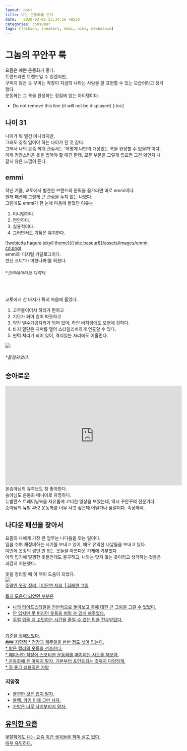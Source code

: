 ```yaml
---
layout: post
title: 나는 운동화를 산다 
date:   2020-03-01 23:34:56 +0530
categories: consumer
tags: [fashion, sneakers, emmi, nike, newbalace]
---
```


# 그놈의 꾸안꾸 룩
요즘은 예쁜 운동화가 좋다. <br>
트랜드라면 트랜드일 수 있겠지만, <br>
꾸미지 않은 듯 꾸미는 착장이 지금의 나라는 사람을 잘 표현할 수 있는 모습이라고 생각했다. <br>
운동화는 그 룩을 완성하는 정점에 있는 아이템이다.<br>

* Do not remove this line (it will not be displayed) 
{:toc}


## 나이 31
나이가 뭐 별건 아니라지만, <br>
그래도 갖춰 입어야 하는 나이가 된 것 같다. <br>
그래서 나의 요즘 최대 관심사는 '어떻게 나만의 개성있는 룩을 완성할 수 있을까'이다. <br>
이제 정장스러운 옷을 입어야 할 때긴 한데, 모든 부분을 그렇게 입으면 그건 왜인지 나같지 않은 느낌이 든다. <br> 

## emmi
작년 겨울, 교토에서 발견한 브랜드의 원픽을 꼽으라면 바로 emmi이다.<br>
원래 패션에 그렇게 큰 관심을 두지 않는 나였다. <br>
그럼에도 emmi가 한 눈에 마음에 들었던 이유는<br>
1. 미니멀하다.<br>
2. 편안하다.<br>
3. 실용적이다.<br>
4. 그러면서도 기품은 유지한다.<br>

<a href="https://emmi.jp/page/collection/2020/ss_1st/?plan=em20200205SS1st" title="emmi-cd">
![webjeda hagura jekyll theme]({{site.baseurl}}/assets/images/emmi-cd.png)</a><br>
emmi의 디지털 카달로그이다.<br>
연신 크디*가 미쳤나봐!를 외쳤다.<br>
<h6>*크리에이티브 디렉터</h6><br>

교토에서 산 바지가 특히 마음에 들었다. <br>

1. 고무줄이어서 허리가 편하고<br>
2. 기모가 되어 있어 따뜻하고<br>
3. 약간 발수가공처리가 되어 있어, 하얀 바지임에도 오염에 강하다. <br>
4. 바지 밑단은 지퍼를 열어 스타일리쉬하게 연출할 수 있다. <br>
5. 핀턱 처리가 되어 있어, 격식있는 자리에도 어울린다. <br>

<img src="https://d13bk85vz164q6.cloudfront.net/emmi/ProductSubImages/0/13WFP195020_p_03_LL.jpg" style="max-width: 40%; height: auto;">
<h6>*품절되었다.</h6>

## 승아로운
<iframe width="560" height="315" src="https://www.youtube.com/embed/9FPStSzbM3A" frameborder="0" allow="accelerometer; autoplay; encrypted-media; gyroscope; picture-in-picture" allowfullscreen></iframe>
윤승아님의 유투브도 참 좋아한다. <br>
승아님도 운동화 매니아로 유명하다. <br>
뉴발란스 트레이닝복을 자유롭게 코디한 영상을 보았는데, 역시 꾸안꾸의 전문가다. <br>
승아님의 뉴발 452 운동화를 너무 사고 싶은데 어딜가나 품절이다. 속상하네.<br>
 

## 나다운 패션을 찾아서

요즘의 나에게 가장 큰 업무는 나다움을 찾는 일이다. <br>
일을 쉬며 재정비하는 시기를 보내고 있어, 매우 유익한 나날들을 보내고 있다. <br>
이번에 옷장의 쌓인 안 입는 옷들을 아름다운 가게에 기부했다. <br>
아직 입기에 멀쩡한 옷들인데도 불구하고, 나와는 맞지 않는 옷이라고 생각하는 것들은 과감히 처분했다. <br>

옷을 정리할 때 이 책이 도움이 되었다.<br>
<a href="http://www.yes24.com/Product/Goods/66992512" title="주말엔 옷장 정리 ⎟ 이문연 지음 ⎟ 김래현 그림">
 <img src="http://image.yes24.com/goods/66992512/800x0" style="max-width: 30%; height: auto;"> <br>
 주말엔 옷장 정리 ⎟ 이문연 지음 ⎟ 김래현 그림 <br>
 
특히 도움이 되었던 부분은 <br>

* 나의 라이프스타일을 전반적으로 돌아보고 룩에 대한 큰 그림을 그릴 수 있었다.<br>
* 안 입지만 못 버리던 옷들을 버릴 수 있게 해주었다.<br> 
* 무얼 입을 지 고민하는 시간을 줄일 수 있는 팁을 전수받았다.<br> 

<br>
기준을 정해보았다. <br>
### 지향점 
* 정장과 캐주얼을 반반 정도 섞어 입는다.<br>
* 밝은 컬러의 옷들을 선호한다.<br>
* 페미닌한 착장에 스포티한 운동화를 매치하는 시도를 해보자.<br>
* 운동화에 돈 아끼지 말자. 기본부터 포인트되는 것까지 다양하게.<br>
* 질 좋고 실용적인 가방<br>

### 지양점
* 불편한 것은 입지 말자.<br>
* 블랙, 카키 이제 그만 사자. <br>
* 가방은 너무 사치부리지 말자. <br>

## 유익한 요즘
무탈하게도 나는 요즘 이런 생각들을 하며 살고 있다. <br>
매우 유익하다. <br>
